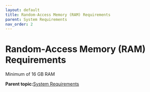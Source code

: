 ```yaml
---
layout: default
title: Random-Access Memory (RAM) Requirements
parent: System Requirements
nav_order: 2
---
```


# Random-Access Memory \(RAM\) Requirements

Minimum of 16 GB RAM

**Parent topic:**[System Requirements](GUID-B95F8060-5ED0-4C65-9790-71CB740A8769.md)

